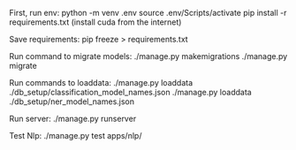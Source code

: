 First, run env:
python -m venv .env
source .env/Scripts/activate
pip install -r requirements.txt (install cuda from the internet)

Save requirements:
pip freeze > requirements.txt

Run command to migrate models:
./manage.py makemigrations
./manage.py migrate

Run commands to loaddata:
./manage.py loaddata ./db_setup/classification_model_names.json
./manage.py loaddata ./db_setup/ner_model_names.json

Run server:
./manage.py runserver

Test Nlp:
./manage.py test apps/nlp/